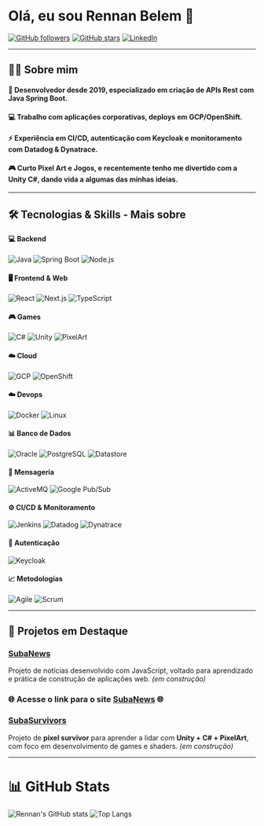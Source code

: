 # Olá, eu sou Rennan Belem 👋

[![GitHub followers](https://img.shields.io/github/followers/RennanABelem?style=social)](https://github.com/RennanABelem)
[![GitHub stars](https://img.shields.io/github/stars/RennanABelem?style=social)](https://github.com/RennanABelem)
[![LinkedIn](https://img.shields.io/badge/LinkedIn-Rennan-blue?style=flat-square&logo=linkedin&logoColor=white)](https://www.linkedin.com/in/rennan-amaral-belem-794788a9)

---

## 👨‍💻 Sobre mim

#### 🚀 Desenvolvedor desde 2019, especializado em criação de APIs Rest com Java Spring Boot.
#### 💻 Trabalho com aplicações corporativas, deploys em GCP/OpenShift.
#### ⚡ Experiência em CI/CD, autenticação com Keycloak e monitoramento com Datadog & Dynatrace.
#### 🎮 Curto Pixel Art e Jogos, e recentemente tenho me divertido com a Unity C#, dando vida a algumas das minhas ideias.

---

## 🛠 Tecnologias & Skills - Mais sobre 

#### 💻 Backend
![Java](https://img.shields.io/badge/Java-ED8B00?style=for-the-badge&logo=java&logoColor=white) 
![Spring Boot](https://img.shields.io/badge/SpringBoot-6DB33F?style=for-the-badge&logo=spring&logoColor=white) 
![Node.js](https://img.shields.io/badge/Node.js-339933?style=for-the-badge&logo=node.js&logoColor=white) 

#### 🖥 Frontend & Web
![React](https://img.shields.io/badge/React-61DAFB?style=for-the-badge&logo=react&logoColor=black)
![Next.js](https://img.shields.io/badge/Next.js-000000?style=for-the-badge&logo=next.js&logoColor=white)
![TypeScript](https://img.shields.io/badge/TypeScript-3178C6?style=for-the-badge&logo=typescript&logoColor=white)

#### 🎮 Games
![C#](https://img.shields.io/badge/C%23-239120?style=for-the-badge&logo=c-sharp&logoColor=white)
![Unity](https://img.shields.io/badge/Unity-000000?style=for-the-badge&logo=unity&logoColor=white)
![PixelArt](https://img.shields.io/badge/PixelArt-FF6F61?style=for-the-badge)

#### ☁️ Cloud
![GCP](https://img.shields.io/badge/GCP-F05032?style=for-the-badge&logo=google-cloud&logoColor=white)
![OpenShift](https://img.shields.io/badge/OpenShift-D31C1C?style=for-the-badge&logo=openshift&logoColor=white)

#### ☁️ Devops
![Docker](https://img.shields.io/badge/Docker-2496ED?style=for-the-badge&logo=docker&logoColor=white)
![Linux](https://img.shields.io/badge/Linux-FCC624?style=for-the-badge&logo=linux&logoColor=black)

#### 📊 Banco de Dados
![Oracle](https://img.shields.io/badge/Oracle-F80000?style=for-the-badge&logo=oracle&logoColor=white)
![PostgreSQL](https://img.shields.io/badge/PostgreSQL-336791?style=for-the-badge&logo=postgresql&logoColor=white)
![Datastore](https://img.shields.io/badge/Datastore-4285F4?style=for-the-badge&logo=google-cloud&logoColor=white)

#### 📡 Mensageria
![ActiveMQ](https://img.shields.io/badge/ActiveMQ-512D6D?style=for-the-badge&logo=apache&logoColor=white)
![Google Pub/Sub](https://img.shields.io/badge/PubSub-34A853?style=for-the-badge&logo=google-cloud&logoColor=white)


#### ⚙️ CI/CD & Monitoramento
![Jenkins](https://img.shields.io/badge/Jenkins-D24939?style=for-the-badge&logo=jenkins&logoColor=white)
![Datadog](https://img.shields.io/badge/Datadog-632CA6?style=for-the-badge&logo=datadog&logoColor=white)
![Dynatrace](https://img.shields.io/badge/Dynatrace-6F2DBD?style=for-the-badge&logo=dynatrace&logoColor=white)

#### 🔐 Autenticação
![Keycloak](https://img.shields.io/badge/Keycloak-9B5DE5?style=for-the-badge&logo=keycloak&logoColor=white)

#### 📈 Metodologias
![Agile](https://img.shields.io/badge/Agile-FCA311?style=for-the-badge)
![Scrum](https://img.shields.io/badge/Scrum-1E90FF?style=for-the-badge)

---

## 🌟 Projetos em Destaque

### [SubaNews](https://github.com/RennanABelem/subanews)
Projeto de notícias desenvolvido com JavaScript, voltado para aprendizado e prática de construção de aplicações web. *(em construção)*

### 🌐 Acesse o link para o site [SubaNews](https://subanews.com.br/) 🌐

### [SubaSurvivors](https://github.com/RennanABelem/subasurvivors)
Projeto de **pixel survivor** para aprender a lidar com **Unity + C# + PixelArt**, com foco em desenvolvimento de games e shaders. *(em construção)*

---

# 📊 GitHub Stats

![Rennan's GitHub stats](https://github-stats-alpha.vercel.app/api?username=RennanABelem&cc=000&tc=00FFFF&ic=FF00FF&bc=0d1117)
![Top Langs](https://github-readme-stats.vercel.app/api/top-langs/?username=RennanABelem&layout=compact&theme=radical&title_color=00FFFF&text_color=FFFFFF&bg_color=0D1117)

